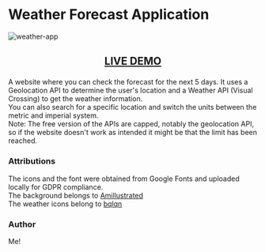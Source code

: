# Weather Forecast Application

![weather-app](https://github.com/user-attachments/assets/b487fc5d-1e0c-4171-8ed9-e0114817025c)

## <p align="center">[LIVE DEMO](https://detrett.github.io/weather-app/)

A website where you can check the forecast for the next 5 days.
It uses a Geolocation API to determine the user's location and a Weather API (Visual Crossing) to get the weather information.  
You can also search for a specific location and switch the units between the metric and imperial system.  
Note: The free version of the APIs are capped, notably the geolocation API, so if the website doesn't work as intended it might be that the limit has been reached.  

### Attributions
The icons and the font were obtained from Google Fonts and uploaded locally for GDPR compliance.  
The background belongs to [Amillustrated](https://www.vecteezy.com/members/amillustrated)  
The weather icons belong to [bqlqn](https://www.flaticon.com/authors/bqlqn)

### Author
Me!


